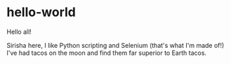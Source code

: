 # hello-world

Hello all!

Sirisha here, I like Python scripting and Selenium (that's what I'm made of!)
I've had tacos on the moon and find them far superior to Earth tacos.
